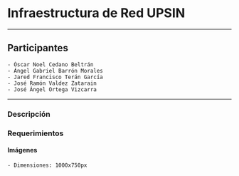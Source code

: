 # Infraestructura de Red UPSIN

---

## Participantes

    - Óscar Noel Cedano Beltrán
    - Ángel Gabriel Barrón Morales
    - Jared Francisco Terán García
    - José Ramón Valdez Zatarain
    - José Ángel Ortega Vizcarra

---

### Descripción


### Requerimientos

#### Imágenes

    - Dimensiones: 1000x750px

